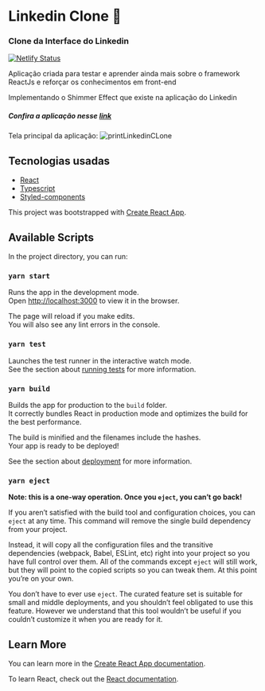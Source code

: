 
<h1>Linkedin Clone 🚀</h1>

<h3>Clone da Interface do Linkedin</h3>

[![Netlify Status](https://api.netlify.com/api/v1/badges/72465251-f0ad-4304-a086-8813c0c65875/deploy-status)](https://linkedin-clone-gabriel.netlify.app/)

<p>Aplicação criada para testar e aprender ainda mais sobre o framework ReactJs e reforçar os conhecimentos em front-end</p>
<p>Implementando o Shimmer Effect que existe na aplicação do Linkedin</p>

<h5>Confira a aplicação nesse <a href="https://linkedin-clone-gabriel.netlify.app/">link</a> </h5>

Tela principal da aplicação:
![printLinkedinCLone](https://user-images.githubusercontent.com/44583521/91904784-dfe9de80-ec7b-11ea-8fed-1736e7680bfe.png)


<h2> Tecnologias usadas </h2>

- [React](https://reactjs.org/)
- [Typescript](https://www.typescriptlang.org/)
- [Styled-components](https://styled-components.com/)


This project was bootstrapped with [Create React App](https://github.com/facebook/create-react-app).

## Available Scripts

In the project directory, you can run:

### `yarn start`

Runs the app in the development mode.<br />
Open [http://localhost:3000](http://localhost:3000) to view it in the browser.

The page will reload if you make edits.<br />
You will also see any lint errors in the console.

### `yarn test`

Launches the test runner in the interactive watch mode.<br />
See the section about [running tests](https://facebook.github.io/create-react-app/docs/running-tests) for more information.

### `yarn build`

Builds the app for production to the `build` folder.<br />
It correctly bundles React in production mode and optimizes the build for the best performance.

The build is minified and the filenames include the hashes.<br />
Your app is ready to be deployed!

See the section about [deployment](https://facebook.github.io/create-react-app/docs/deployment) for more information.

### `yarn eject`

**Note: this is a one-way operation. Once you `eject`, you can’t go back!**

If you aren’t satisfied with the build tool and configuration choices, you can `eject` at any time. This command will remove the single build dependency from your project.

Instead, it will copy all the configuration files and the transitive dependencies (webpack, Babel, ESLint, etc) right into your project so you have full control over them. All of the commands except `eject` will still work, but they will point to the copied scripts so you can tweak them. At this point you’re on your own.

You don’t have to ever use `eject`. The curated feature set is suitable for small and middle deployments, and you shouldn’t feel obligated to use this feature. However we understand that this tool wouldn’t be useful if you couldn’t customize it when you are ready for it.

## Learn More

You can learn more in the [Create React App documentation](https://facebook.github.io/create-react-app/docs/getting-started).

To learn React, check out the [React documentation](https://reactjs.org/).

